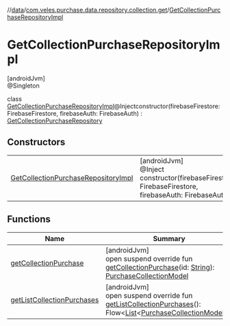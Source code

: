 //[data](../../../index.md)/[com.veles.purchase.data.repository.collection.get](../index.md)/[GetCollectionPurchaseRepositoryImpl](index.md)

# GetCollectionPurchaseRepositoryImpl

[androidJvm]\
@Singleton

class [GetCollectionPurchaseRepositoryImpl](index.md)@Injectconstructor(firebaseFirestore: FirebaseFirestore, firebaseAuth: FirebaseAuth) : [GetCollectionPurchaseRepository](../../../../domain/domain/com.veles.purchase.domain.repository.collection/-get-collection-purchase-repository/index.md)

## Constructors

| | |
|---|---|
| [GetCollectionPurchaseRepositoryImpl](-get-collection-purchase-repository-impl.md) | [androidJvm]<br>@Inject<br>constructor(firebaseFirestore: FirebaseFirestore, firebaseAuth: FirebaseAuth) |

## Functions

| Name | Summary |
|---|---|
| [getCollectionPurchase](get-collection-purchase.md) | [androidJvm]<br>open suspend override fun [getCollectionPurchase](get-collection-purchase.md)(id: [String](https://kotlinlang.org/api/latest/jvm/stdlib/kotlin/-string/index.html)): [PurchaseCollectionModel](../../../../domain/domain/com.veles.purchase.domain.model.purchase/-purchase-collection-model/index.md) |
| [getListCollectionPurchases](get-list-collection-purchases.md) | [androidJvm]<br>open suspend override fun [getListCollectionPurchases](get-list-collection-purchases.md)(): Flow&lt;[List](https://kotlinlang.org/api/latest/jvm/stdlib/kotlin.collections/-list/index.html)&lt;[PurchaseCollectionModel](../../../../domain/domain/com.veles.purchase.domain.model.purchase/-purchase-collection-model/index.md)&gt;&gt; |
